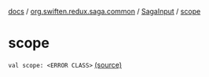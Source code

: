 [docs](../../index.md) / [org.swiften.redux.saga.common](../index.md) / [SagaInput](index.md) / [scope](./scope.md)

# scope

`val scope: <ERROR CLASS>` [(source)](https://github.com/protoman92/KotlinRedux/tree/master/common/common-saga/src/main/kotlin/org/swiften/redux/saga/common/CommonSaga.kt#L29)